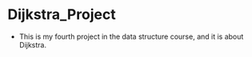 # Dijkstra_Project
- This is my fourth project in the data structure course, and it is about Dijkstra.
